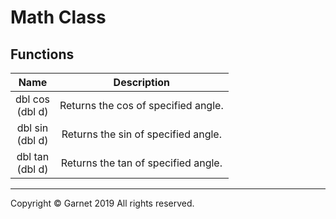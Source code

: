 # Math Class

## Functions

|Name|Description|
|:---:|:---:|
|dbl cos<br>(dbl d)|Returns the cos of specified angle.|
|dbl sin<br>(dbl d)|Returns the sin of specified angle.|
|dbl tan<br>(dbl d)|Returns the tan of specified angle.|

---

Copyright © Garnet 2019 All rights reserved.
